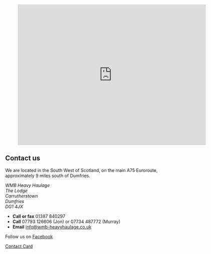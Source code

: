 ---
---

<figure>
  <iframe
    src="https://www.google.com/maps/embed?pb=!1m14!1m8!1m3!1d9146.069299800674!2d-3.423568!3d55.034151!3m2!1i1024!2i768!4f13.1!3m3!1m2!1s0x0%3A0x668f2c8db4d2e27c!2sWMB+Heavy+Haulage!5e0!3m2!1sen!2suk!4v1428266193127"
    width="600"
    height="450"
    frameborder="0">
  </iframe>
</figure>

Contact us
----------

We are located in the South West of Scotland, on the main A75 Euroroute, approximately 9 miles south of Dumfries.

<address>WMB Heavy Haulage<br>
The Lodge<br>
Carrutherstown<br>
Dumfries<br>
DG1 4JX</address>

* **Call or fax** 01387 840297
* **Call** 07793 126606 (Jon) or 07734 487772 (Murray)
* **Email** [info@wmb-heavyhaulage.co.uk](mailto:info@wmb-heavyhaulage.co.uk)

Follow us on <a href="https://www.facebook.com/pages/WMB-Heavy-Haulage/968556759835171">Facebook</a>

<a href="/assets/WMB%20Heavy%20Haulage.vcf" download>Contact Card</a>
